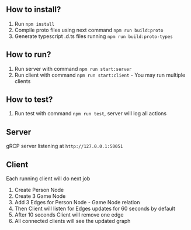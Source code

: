 ## How to install?
1) Run `npm install`
2) Compile proto files using next command `npm run build:proto`
3) Generate typescript .d.ts files running `npm run build:proto-types`

## How to run?

1) Run server with command `npm run start:server`
2) Run client with command `npm run start:client` - You may run multiple clients

## How to test?
1) Run test with command `npm run test`, server will log all actions 
## Server
gRCP server listening at `http://127.0.0.1:50051`

## Client
Each running client will do next job
1) Create Person Node
2) Create 3 Game Node
3) Add 3 Edges for Person Node - Game Node relation 
4) Then Client will listen for Edges updates for 60 seconds by default
5) After 10 seconds Client will remove one edge
6) All connected clients will see the updated graph
